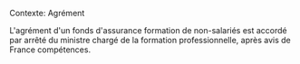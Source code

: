 Contexte: Agrément

L'agrément d'un fonds d'assurance formation de non-salariés est accordé par arrêté du ministre chargé de la formation professionnelle, après avis de France compétences.